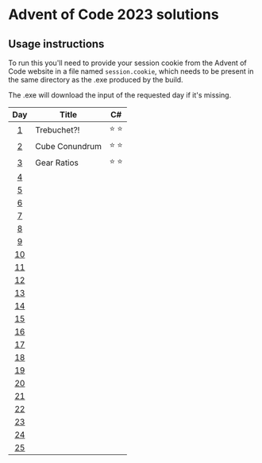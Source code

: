 # Advent of Code 2023 solutions

## Usage instructions
To run this you'll need to provide your session cookie from the Advent of Code website in a file named `session.cookie`, which needs to be present in the same directory as the .exe produced by the build.

The .exe will download the input of the requested day if it's missing.


| Day                                        | Title                    | C#            |
|:------------------------------------------:| ------------------------ |:-------------:|
|  [1](https://adventofcode.com/2023/day/1)  | Trebuchet?!              | :star: :star: |
|  [2](https://adventofcode.com/2023/day/2)  | Cube Conundrum           | :star: :star: |
|  [3](https://adventofcode.com/2023/day/3)  | Gear Ratios              | :star: :star: |
|  [4](https://adventofcode.com/2023/day/4)  |                          |               |
|  [5](https://adventofcode.com/2023/day/5)  |                          |               |
|  [6](https://adventofcode.com/2023/day/6)  |                          |               |
|  [7](https://adventofcode.com/2023/day/7)  |                          |               |
|  [8](https://adventofcode.com/2023/day/8)  |                          |               |
|  [9](https://adventofcode.com/2023/day/9)  |                          |               |
| [10](https://adventofcode.com/2023/day/10) |                          |               |
| [11](https://adventofcode.com/2023/day/11) |                          |               |
| [12](https://adventofcode.com/2023/day/12) |                          |               |
| [13](https://adventofcode.com/2023/day/13) |                          |               |
| [14](https://adventofcode.com/2023/day/14) |                          |               |
| [15](https://adventofcode.com/2023/day/15) |                          |               |
| [16](https://adventofcode.com/2023/day/16) |                          |               |
| [17](https://adventofcode.com/2023/day/17) |                          |               |
| [18](https://adventofcode.com/2023/day/18) |                          |               |
| [19](https://adventofcode.com/2023/day/19) |                          |               |
| [20](https://adventofcode.com/2023/day/20) |                          |               |
| [21](https://adventofcode.com/2023/day/21) |                          |               |
| [22](https://adventofcode.com/2023/day/22) |                          |               |
| [23](https://adventofcode.com/2023/day/23) |                          |               |
| [24](https://adventofcode.com/2023/day/24) |                          |               |
| [25](https://adventofcode.com/2023/day/25) |                          |               |
